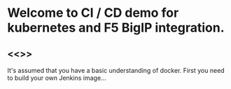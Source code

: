 # Welcome to CI / CD demo for kubernetes and F5 BigIP integration.
## <<<draft>>>
It's assumed that you have a basic understanding of docker.
First you need to build your own Jenkins image...


